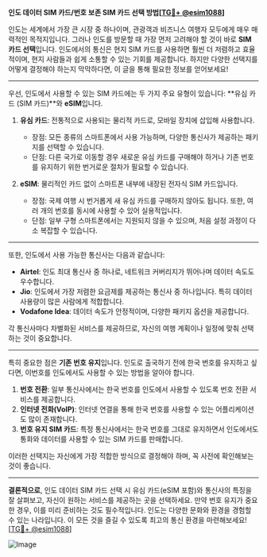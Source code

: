 **인도 데이터 SIM 카드/번호 보존 SIM 카드 선택 방법[[TG💪+ @esim1088](https://t.me/s/esim1088)]**

인도는 세계에서 가장 큰 시장 중 하나이며, 관광객과 비즈니스 여행자 모두에게 매우 매력적인 목적지입니다. 그러나 인도를 방문할 때 가장 먼저 고려해야 할 것이 바로 **SIM 카드 선택**입니다. 인도에서의 통신은 현지 SIM 카드를 사용하면 훨씬 더 저렴하고 효율적이며, 현지 사람들과 쉽게 소통할 수 있는 기회를 제공합니다. 하지만 다양한 선택지를 어떻게 결정해야 하는지 막막하다면, 이 글을 통해 필요한 정보를 얻어보세요!

---

우선, 인도에서 사용할 수 있는 SIM 카드에는 두 가지 주요 유형이 있습니다: **유심 카드 (SIM 카드)**와 **eSIM**입니다. 

1. **유심 카드**: 전통적으로 사용되는 물리적 카드로, 모바일 장치에 삽입해 사용합니다.  
   - 장점: 모든 종류의 스마트폰에서 사용 가능하며, 다양한 통신사가 제공하는 패키지를 선택할 수 있습니다.  
   - 단점: 다른 국가로 이동할 경우 새로운 유심 카드를 구매해야 하거나 기존 번호를 유지하기 위한 번거로운 절차가 필요할 수 있습니다.

2. **eSIM**: 물리적인 카드 없이 스마트폰 내부에 내장된 전자식 SIM 카드입니다.  
   - 장점: 국제 여행 시 번거롭게 새 유심 카드를 구매하지 않아도 됩니다. 또한, 여러 개의 번호를 동시에 사용할 수 있어 실용적입니다.  
   - 단점: 일부 구형 스마트폰에서는 지원되지 않을 수 있으며, 처음 설정 과정이 다소 복잡할 수 있습니다.

---

또한, 인도에서 사용 가능한 통신사는 다음과 같습니다:

- **Airtel**: 인도 최대 통신사 중 하나로, 네트워크 커버리지가 뛰어나며 데이터 속도도 우수합니다.  
- **Jio**: 인도에서 가장 저렴한 요금제를 제공하는 통신사 중 하나입니다. 특히 데이터 사용량이 많은 사람에게 적합합니다.  
- **Vodafone Idea**: 데이터 속도가 안정적이며, 다양한 패키지 옵션을 제공합니다.  

각 통신사마다 차별화된 서비스를 제공하므로, 자신의 여행 계획이나 일정에 맞춰 선택하는 것이 중요합니다.

---

특히 중요한 점은 **기존 번호 유지**입니다. 인도로 출국하기 전에 한국 번호를 유지하고 싶다면, 이번호를 인도에서도 사용할 수 있는 방법을 알아야 합니다.  

1. **번호 전환**: 일부 통신사에서는 한국 번호를 인도에서 사용할 수 있도록 번호 전환 서비스를 제공합니다.  
2. **인터넷 전화(VoIP)**: 인터넷 연결을 통해 한국 번호를 사용할 수 있는 어플리케이션도 많이 존재합니다.  
3. **번호 유지 SIM 카드**: 특정 통신사에서는 한국 번호를 그대로 유지하면서 인도에서도 통화와 데이터를 사용할 수 있는 SIM 카드를 판매합니다.  

이러한 선택지는 자신에게 가장 적합한 방식으로 결정해야 하며, 꼭 사전에 확인해보는 것이 좋습니다.

---

**결론적으로**, 인도 데이터 SIM 카드 선택 시 유심 카드(eSIM 포함)와 통신사의 특징을 잘 살펴보고, 자신이 원하는 서비스를 제공하는 곳을 선택하세요. 만약 번호 유지가 중요한 경우, 이를 미리 준비하는 것도 필수적입니다. 인도는 다양한 문화와 환경을 경험할 수 있는 나라입니다. 이 모든 것을 즐길 수 있도록 최고의 통신 환경을 마련해보세요! [[TG💪+ @esim1088](https://t.me/s/esim1088)]

![Image](https://i.postimg.cc/Y0z9fWf4/image.png)